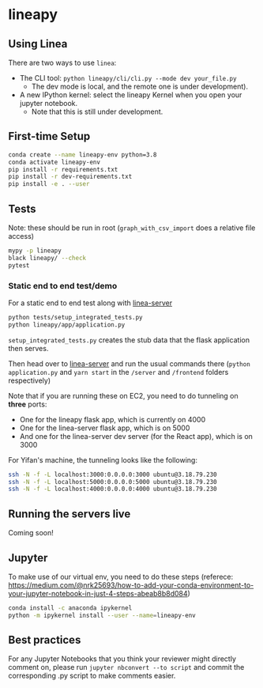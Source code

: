 # lineapy

## Using Linea

There are two ways to use `linea`:
* The CLI tool: `python lineapy/cli/cli.py --mode dev your_file.py`
    * The dev mode is local, and the remote one is under development).
* A new IPython kernel: select the lineapy Kernel when you open your 
  jupyter notebook. 
    * Note that this is still under development.

## First-time Setup

```bash
conda create --name lineapy-env python=3.8
conda activate lineapy-env
pip install -r requirements.txt
pip install -r dev-requirements.txt
pip install -e . --user
```

## Tests

Note: these should be run in root (``graph_with_csv_import`` does a
  relative file access)

```bash
mypy -p lineapy
black lineapy/ --check
pytest
```


### Static end to end test/demo
For a static end to end test along with [linea-server](https://github.com/LineaLabs/linea-server)

```bash
python tests/setup_integrated_tests.py
python lineapy/app/application.py 
```

`setup_integrated_tests.py` creates the stub data that the flask application then serves.

Then head over to [linea-server](https://github.com/LineaLabs/linea-server) and 
run the usual commands there (`python application.py` and `yarn start` in 
the `/server` and `/frontend` folders respectively)

Note that if you are running these on EC2, you need to do tunneling on **three**
ports:
* One for the lineapy flask app, which is currently on 4000
* One for the linea-server flask app, which is on 5000
* And one for the linea-server dev server (for the React app), which  is on 3000

For Yifan's machine, the tunneling looks like the following:

```bash
ssh -N -f -L localhost:3000:0.0.0.0:3000 ubuntu@3.18.79.230
ssh -N -f -L localhost:5000:0.0.0.0:5000 ubuntu@3.18.79.230
ssh -N -f -L localhost:4000:0.0.0.0:4000 ubuntu@3.18.79.230
```

## Running the servers live

Coming soon!

## Jupyter

To make use of our virtual env, you need to do these steps (referece: https://medium.com/@nrk25693/how-to-add-your-conda-environment-to-your-jupyter-notebook-in-just-4-steps-abeab8b8d084)

```bash
conda install -c anaconda ipykernel 
python -m ipykernel install --user --name=lineapy-env
```
## Best practices

For any Jupyter Notebooks that you think your reviewer might directly comment on,
please run `jupyter nbconvert --to script` and commit the corresponding .py script to make comments easier.
